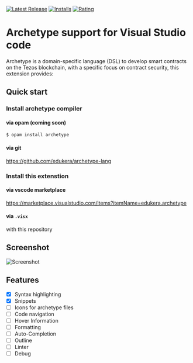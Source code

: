 [![Latest Release](https://vsmarketplacebadge.apphb.com/version-short/edukera.archetype.svg)](https://marketplace.visualstudio.com/items?itemName=edukera.vscode-archetype)
[![Installs](https://vsmarketplacebadge.apphb.com/installs/edukera.archetype.svg)](https://marketplace.visualstudio.com/items?itemName=edukera.vscode-archetype)
[![Rating](https://vsmarketplacebadge.apphb.com/rating-short/edukera.archetype.svg)](https://marketplace.visualstudio.com/items?itemName=edukera.vscode-archetype#review-details)

# Archetype support for Visual Studio code

Archetype is a domain-specific language (DSL) to develop smart contracts on the Tezos blockchain, with a specific focus on contract security,
this extension provides:

##  Quick start
### Install archetype compiler

#### via opam (coming soon)
```$ opam install archetype```

#### via git
https://github.com/edukera/archetype-lang

### Install this extenstion

#### via vscode marketplace
https://marketplace.visualstudio.com/items?itemName=edukera.archetype

#### via `.visx`
with this repository


## Screenshot

![Screenshot](screenshots/screenshot_01.png)

## Features

- [X] Syntax highlighting
- [X] Snippets
- [ ] Icons for archetype files
- [ ] Code navigation
- [ ] Hover Information
- [ ] Formatting
- [ ] Auto-Completion
- [ ] Outline
- [ ] Linter
- [ ] Debug
